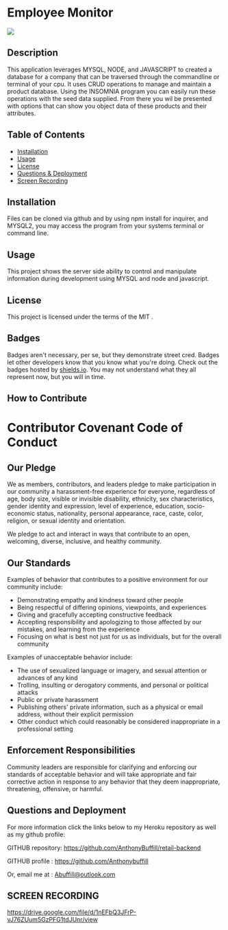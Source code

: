# Employee Monitor
 ![](https://img.shields.io/badge/javascript-MIT-blue)

## Description
   
  This application leverages MYSQL, NODE, and JAVASCRIPT to created a database for a company that can be traversed through the commandline or terminal of your cpu. It uses CRUD operations to manage and maintain a product database.  Using the INSOMNIA program you can easily run these operations with the seed data supplied.
  From there you wil be presented with options that can show you object data of these products and their attributes.


## Table of Contents 

- [Installation](#installation)
- [Usage](#usage)
- [License](#license)
- [Questions & Deployment](#questions)
- [Screen Recording](#screen-recording)

## Installation

  Files can be cloned via github and by using npm install for inquirer, and MYSQL2, you may access the program from your systems terminal or command line.



## Usage

 This project shows the server side ability to control and manipulate information during development using MYSQL and node and javascript.

## License

This project is licensed under the terms of the MIT .



## Badges

Badges aren't necessary, per se, but they demonstrate street cred. Badges let other developers know that you know what you're doing. Check out the badges hosted by [shields.io](https://shields.io/). You may not understand what they all represent now, but you will in time.

## How to Contribute

# Contributor Covenant Code of Conduct

## Our Pledge

We as members, contributors, and leaders pledge to make participation in our
community a harassment-free experience for everyone, regardless of age, body
size, visible or invisible disability, ethnicity, sex characteristics, gender
identity and expression, level of experience, education, socio-economic status,
nationality, personal appearance, race, caste, color, religion, or sexual
identity and orientation.

We pledge to act and interact in ways that contribute to an open, welcoming,
diverse, inclusive, and healthy community.

## Our Standards

Examples of behavior that contributes to a positive environment for our
community include:

* Demonstrating empathy and kindness toward other people
* Being respectful of differing opinions, viewpoints, and experiences
* Giving and gracefully accepting constructive feedback
* Accepting responsibility and apologizing to those affected by our mistakes,
  and learning from the experience
* Focusing on what is best not just for us as individuals, but for the overall
  community

Examples of unacceptable behavior include:

* The use of sexualized language or imagery, and sexual attention or advances of
  any kind
* Trolling, insulting or derogatory comments, and personal or political attacks
* Public or private harassment
* Publishing others' private information, such as a physical or email address,
  without their explicit permission
* Other conduct which could reasonably be considered inappropriate in a
  professional setting

## Enforcement Responsibilities

Community leaders are responsible for clarifying and enforcing our standards of
acceptable behavior and will take appropriate and fair corrective action in
response to any behavior that they deem inappropriate, threatening, offensive,
or harmful.

## Questions and Deployment


For more information click the links below to my Heroku repository as well as my github profile:

GITHUB repository: https://github.com/AnthonyBuffill/retail-backend 

GITHUB profile : https://github.com/Anthonybuffill  

Or, email me at : Abuffill@outlook.com


## SCREEN RECORDING

https://drive.google.com/file/d/1nEFbQ3JFrP-vJ76ZUum5GzPFG1tdJUnr/view





    